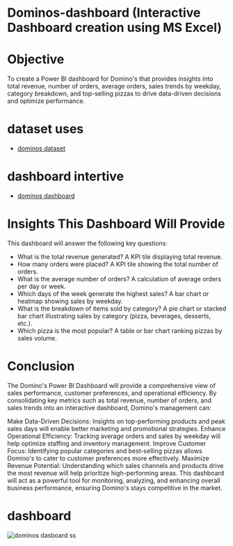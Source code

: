 # Dominos-dashboard (Interactive Dashboard creation using MS Excel)
# Objective
To create a Power BI dashboard for Domino's that provides insights into total revenue, number of orders, average orders, sales trends by weekday, category breakdown, and top-selling pizzas to drive data-driven decisions and optimize performance.
# dataset uses
- <a href="https://github.com/RishabhLasunte/Dominos-dashboard/blob/main/Domino's.csv">dominos dataset</a>
# dashboard intertive
- <a href="https://github.com/RishabhLasunte/Dominos-dashboard/blob/main/dominos%20dasboard%20ss.png">dominos dashboard</a>

# Insights This Dashboard Will Provide
This dashboard will answer the following key questions:

- What is the total revenue generated?
A KPI tile displaying total revenue.
- How many orders were placed?
A KPI tile showing the total number of orders.
- What is the average number of orders?
A calculation of average orders per day or week.
- Which days of the week generate the highest sales?
A bar chart or heatmap showing sales by weekday.
- What is the breakdown of items sold by category?
A pie chart or stacked bar chart illustrating sales by category (pizza, beverages, desserts, etc.).
- Which pizza is the most popular?
A table or bar chart ranking pizzas by sales volume.

# Conclusion
The Domino's Power BI Dashboard will provide a comprehensive view of sales performance, customer preferences, and operational efficiency. By consolidating key metrics such as total revenue, number of orders, and sales trends into an interactive dashboard, Domino's management can:

Make Data-Driven Decisions: Insights on top-performing products and peak sales days will enable better marketing and promotional strategies.
Enhance Operational Efficiency: Tracking average orders and sales by weekday will help optimize staffing and inventory management.
Improve Customer Focus: Identifying popular categories and best-selling pizzas allows Domino's to cater to customer preferences more effectively.
Maximize Revenue Potential: Understanding which sales channels and products drive the most revenue will help prioritize high-performing areas.
This dashboard will act as a powerful tool for monitoring, analyzing, and enhancing overall business performance, ensuring Domino's stays competitive in the market.
# dashboard 
![dominos dasboard ss](https://github.com/user-attachments/assets/e10ac10d-2fe3-4fb3-93ed-e0e7c5e57a7c)


